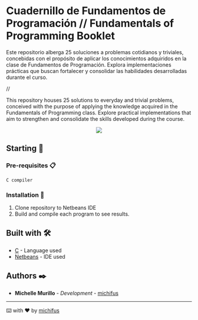 # Cuadernillo de Fundamentos de Programación // Fundamentals of Programming Booklet

Este repositorio alberga 25 soluciones a problemas cotidianos y triviales, concebidas con el propósito de aplicar los conocimientos adquiridos en la clase de Fundamentos de Programación. Explora implementaciones prácticas que buscan fortalecer y consolidar las habilidades desarrolladas durante el curso.

//

This repository houses 25 solutions to everyday and trivial problems, conceived with the purpose of applying the knowledge acquired in the Fundamentals of Programming class. Explore practical implementations that aim to strengthen and consolidate the skills developed during the course.

<p align="center">
 <img src="https://img.shields.io/badge/Status-Finished-blue">
</p>
   
## Starting 🚀


### Pre-requisites 📋

```
C compiler
```

### Installation 🔧
1. Clone repository to Netbeans IDE
2. Build and compile each program to see results.

## Built with 🛠️

* [C](#) - Language used
* [Netbeans](#) - IDE used

## Authors ✒️

* **Michelle Murillo** - *Development* - [michifus](https://github.com/michifus)

---
⌨️ with ❤️ by [michifus](https://github.com/michifus) 

